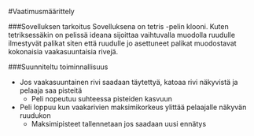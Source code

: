 #Vaatimusmäärittely

###Sovelluksen tarkoitus
Sovelluksena on tetris -pelin klooni. Kuten tetriksessäkin on pelissä ideana sijoittaa vaihtuvalla muodolla ruudulle ilmestyvät palikat siten että ruudulle jo asettuneet palikat muodostavat kokonaisia vaakasuuntaisia rivejä. 


###Suunniteltu toiminnallisuus

 - Jos vaakasuuntainen rivi saadaan täytettyä, katoaa rivi näkyvistä ja pelaaja saa pisteitä
	- Peli nopeutuu suhteessa pisteiden kasvuun
 - Peli loppuu kun vaakarivien maksimikorkeus ylittää pelaajalle näkyvän ruudukon
	- Maksimipisteet tallennetaan jos saadaan uusi ennätys
